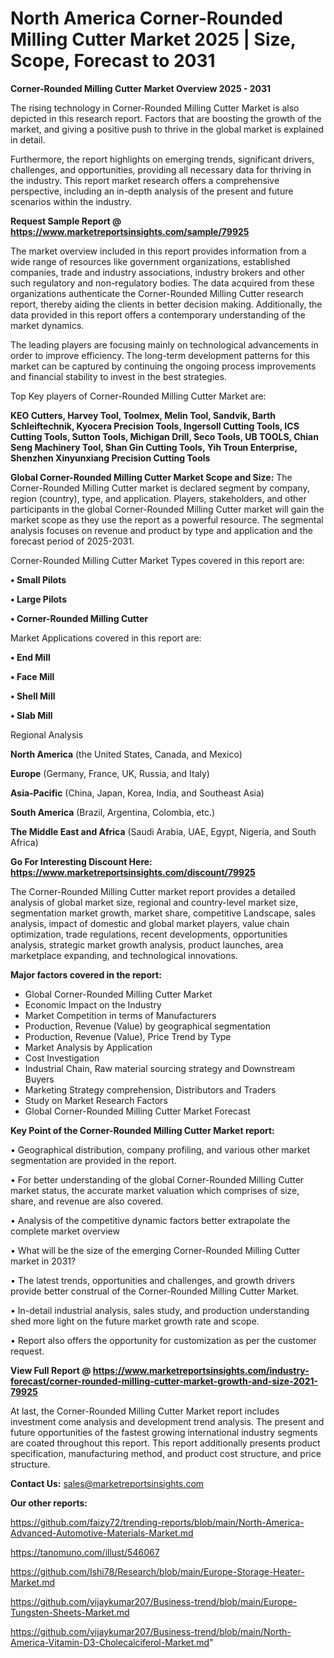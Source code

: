 # North America Corner-Rounded Milling Cutter Market 2025 | Size, Scope, Forecast to 2031

<Strong> Corner-Rounded Milling Cutter Market Overview 2025 - 2031</strong>

The rising technology in Corner-Rounded Milling Cutter Market is also depicted in this research report. Factors that are boosting the growth of the market, and giving a positive push to thrive in the global market is explained in detail.

Furthermore, the report highlights on emerging trends, significant drivers, challenges, and opportunities, providing all necessary data for thriving in the industry. This report market research offers a comprehensive perspective, including an in-depth analysis of the present and future scenarios within the industry.

<strong>Request Sample Report @ <a href=https://www.marketreportsinsights.com/sample/79925>https://www.marketreportsinsights.com/sample/79925</a></strong>

The market overview included in this report provides information from a wide range of resources like government organizations, established companies, trade and industry associations, industry brokers and other such regulatory and non-regulatory bodies. The data acquired from these organizations authenticate the Corner-Rounded Milling Cutter research report, thereby aiding the clients in better decision making. Additionally, the data provided in this report offers a contemporary understanding of the market dynamics.

The leading players are focusing mainly on technological advancements in order to improve efficiency. The long-term development patterns for this market can be captured by continuing the ongoing process improvements and financial stability to invest in the best strategies.

Top Key players of Corner-Rounded Milling Cutter Market are:

<strong>KEO Cutters, Harvey Tool, Toolmex, Melin Tool, Sandvik, Barth Schleiftechnik, Kyocera Precision Tools, Ingersoll Cutting Tools, ICS Cutting Tools, Sutton Tools, Michigan Drill, Seco Tools, UB TOOLS, Chian Seng Machinery Tool, Shan Gin Cutting Tools, Yih Troun Enterprise, Shenzhen Xinyunxiang Precision Cutting Tools</strong>

<strong><b>Global Corner-Rounded Milling Cutter Market Scope and Size:</b></strong>
The Corner-Rounded Milling Cutter market is declared segment by company, region (country), type, and application. Players, stakeholders, and other participants in the global Corner-Rounded Milling Cutter market will gain the market scope as they use the report as a powerful resource. The segmental analysis focuses on revenue and product by type and application and the forecast period of 2025-2031.

Corner-Rounded Milling Cutter Market Types covered in this report are:

<strong>• Small Pilots

• Large Pilots

• Corner-Rounded Milling Cutter</strong>

Market Applications covered in this report are:

<strong>• End Mill

• Face Mill

• Shell Mill

• Slab Mill</strong> 

Regional Analysis

<strong>North America</strong> (the United States, Canada, and Mexico)

<strong>Europe</strong> (Germany, France, UK, Russia, and Italy)

<strong>Asia-Pacific</strong> (China, Japan, Korea, India, and Southeast Asia)

<strong>South America</strong> (Brazil, Argentina, Colombia, etc.)

<strong>The Middle East and Africa</strong> (Saudi Arabia, UAE, Egypt, Nigeria, and South Africa)

<strong>Go For Interesting Discount Here: <a href=https://www.marketreportsinsights.com/discount/79925>https://www.marketreportsinsights.com/discount/79925</a></strong>

The Corner-Rounded Milling Cutter market report provides a detailed analysis of global market size, regional and country-level market size, segmentation market growth, market share, competitive Landscape, sales analysis, impact of domestic and global market players, value chain optimization, trade regulations, recent developments, opportunities analysis, strategic market growth analysis, product launches, area marketplace expanding, and technological innovations.

<strong><b>Major factors covered in the report:</b></strong>
<ul>
  <li>Global Corner-Rounded Milling Cutter Market </li>
  <li>Economic Impact on the Industry</li>
  <li>Market Competition in terms of Manufacturers</li>
  <li>Production, Revenue (Value) by geographical segmentation</li>
  <li>Production, Revenue (Value), Price Trend by Type</li>
  <li>Market Analysis by Application</li>
  <li>Cost Investigation</li>
  <li>Industrial Chain, Raw material sourcing strategy and Downstream Buyers</li>
  <li>Marketing Strategy comprehension, Distributors and Traders</li>
  <li>Study on Market Research Factors</li>
  <li>Global Corner-Rounded Milling Cutter Market Forecast</li>
</ul>

<strong><b>Key Point of the Corner-Rounded Milling Cutter Market report:</b></strong>

• Geographical distribution, company profiling, and various other market segmentation are provided in the report.

• For better understanding of the global Corner-Rounded Milling Cutter market status, the accurate market valuation which comprises of size, share, and revenue are also covered.

• Analysis of the competitive dynamic factors better extrapolate the complete market overview

• What will be the size of the emerging Corner-Rounded Milling Cutter market in 2031?

• The latest trends, opportunities and challenges, and growth drivers provide better construal of the Corner-Rounded Milling Cutter Market.

• In-detail industrial analysis, sales study, and production understanding shed more light on the future market growth rate and scope.

• Report also offers the opportunity for customization as per the customer request.

<strong><b>View Full Report @ <a href=https://www.marketreportsinsights.com/industry-forecast/corner-rounded-milling-cutter-market-growth-and-size-2021-79925>https://www.marketreportsinsights.com/industry-forecast/corner-rounded-milling-cutter-market-growth-and-size-2021-79925</a></b></strong>


At last, the Corner-Rounded Milling Cutter Market report includes investment come analysis and development trend analysis. The present and future opportunities of the fastest growing international industry segments are coated throughout this report. This report additionally presents product specification, manufacturing method, and product cost structure, and price structure.

<strong>Contact Us:</strong>
sales@marketreportsinsights.com

<strong>Our other reports:</strong>

<a href=https://github.com/faizy72/trending-reports/blob/main/North-America-Advanced-Automotive-Materials-Market.md>https://github.com/faizy72/trending-reports/blob/main/North-America-Advanced-Automotive-Materials-Market.md</a>

<a href=https://tanomuno.com/illust/546067>https://tanomuno.com/illust/546067</a>

<a href=https://github.com/Ishi78/Research/blob/main/Europe-Storage-Heater-Market.md>https://github.com/Ishi78/Research/blob/main/Europe-Storage-Heater-Market.md</a>

<a href=https://github.com/vijaykumar207/Business-trend/blob/main/Europe-Tungsten-Sheets-Market.md>https://github.com/vijaykumar207/Business-trend/blob/main/Europe-Tungsten-Sheets-Market.md</a>

<a href=https://github.com/vijaykumar207/Business-trend/blob/main/North-America-Vitamin-D3-Cholecalciferol-Market.md>https://github.com/vijaykumar207/Business-trend/blob/main/North-America-Vitamin-D3-Cholecalciferol-Market.md</a>"
